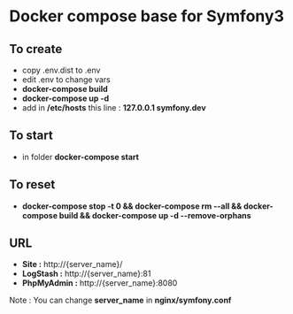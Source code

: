 # Docker compose base for Symfony3

## To create

- copy .env.dist to .env
- edit .env to change vars
- **docker-compose build**
- **docker-compose up -d**
- add in **/etc/hosts** this line : **127.0.0.1 symfony.dev**

## To start

- in folder **docker-compose start**

## To reset

- **docker-compose stop -t 0 && docker-compose rm --all  && docker-compose build && docker-compose up -d --remove-orphans**


## URL

- **Site :** http://{server_name}/
- **LogStash :** http://{server_name}:81
- **PhpMyAdmin :** http://{server_name}:8080

Note : You can change **server_name** in **nginx/symfony.conf**